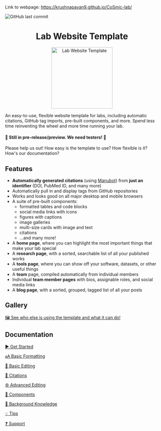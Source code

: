 Link to webpage: https://krushnapavan9.github.io/CoSmic-lab/

![GitHub last commit](https://img.shields.io/github/last-commit/greenelab/lab-website-template)

<h1 align="center">Lab Website Template</h1>
<p align="center">
<img height="200" src="https://raw.githubusercontent.com/greenelab/lab-website-template/main/favicons/share-thumbnail.jpg?raw=true" alt="Lab Website Template">
</p>
An easy-to-use, flexible website template for labs, including automatic citations, GitHub tag imports, pre-built components, and more.
Spend less time reinventing the wheel and more time running your lab.

#### 🔔 Still in pre-release/preview. We need testers! 🔔

Please help us out!
How easy is the template to use?
How flexible is it?
How's our documentation?

## Features

- **Automatically generated citations** (using [Manubot](https://manubot.org)) from **just an identifier** (DOI, PubMed ID, and many more)
- Automatically pull in and display tags from GitHub repositories
- Works and looks good on all major desktop and mobile browsers
- A suite of pre-built components:
  - formatted tables and code blocks
  - social media links with icons
  - figures with captions
  - image galleries
  - multi-size cards with image and text
  - citations
  - ...and many more!
- A **home page**, where you can highlight the most important things that make your lab special
- A **research page**, with a sorted, searchable list of all your published works
- A **tools page**, where you can show off your software, datasets, or other useful things
- A **team** page, compiled automatically from individual members
- Individual **team member pages** with bios, assignable roles, and social media links
- A **blog page**, with a sorted, grouped, tagged list of all your posts

## Gallery

[🖼️ See who else is using the template and what it can do!](https://github.com/greenelab/lab-website-template/wiki/Gallery)

## Documentation

[▶️ Get Started](https://github.com/greenelab/lab-website-template/wiki/Get-Started)

[🗚 Basic Formatting](https://github.com/greenelab/lab-website-template/wiki/Basic-Formatting)

[📝 Basic Editing](https://github.com/greenelab/lab-website-template/wiki/Basic-Editing)

[🤖 Citations](https://github.com/greenelab/lab-website-template/wiki/Citations)

[⚙️ Advanced Editing](https://github.com/greenelab/lab-website-template/wiki/Advanced-Editing)

[🧱 Components](https://github.com/greenelab/lab-website-template/wiki/Components)

[🧠 Background Knowledge](https://github.com/greenelab/lab-website-template/wiki/Background-Knowledge)

[💡 Tips](https://github.com/greenelab/lab-website-template/wiki/Tips)

[❓ Support](https://github.com/greenelab/lab-website-template/wiki/Support)
